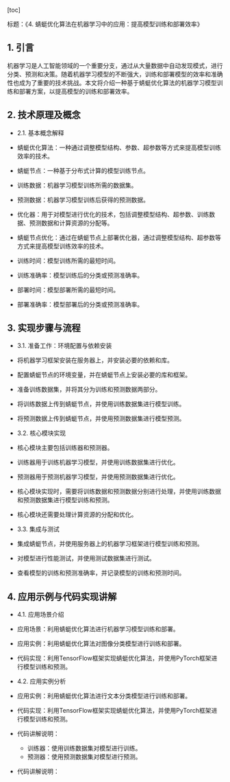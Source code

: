 
[toc]                    
                
                
标题：《4. 蜻蜓优化算法在机器学习中的应用：提高模型训练和部署效率》

## 1. 引言

机器学习是人工智能领域的一个重要分支，通过从大量数据中自动发现模式，进行分类、预测和决策。随着机器学习模型的不断强大，训练和部署模型的效率和准确性也成为了重要的技术挑战。本文将介绍一种基于蜻蜓优化算法的机器学习模型训练和部署方案，以提高模型的训练和部署效率。

## 2. 技术原理及概念

- 2.1. 基本概念解释

- 蜻蜓优化算法：一种通过调整模型结构、参数、超参数等方式来提高模型训练效率的技术。
- 蜻蜓节点：一种基于分布式计算的模型训练节点。
- 训练数据：机器学习模型训练所需的数据集。
- 预测数据：机器学习模型训练后获得的预测数据。
- 优化器：用于对模型进行优化的技术，包括调整模型结构、超参数、训练数据、预测数据和计算资源的分配等。
- 蜻蜓节点优化：通过在蜻蜓节点上部署优化器，通过调整模型结构、超参数等方式来提高模型训练效率的技术。
- 训练时间：模型训练所需的最短时间。
- 训练准确率：模型训练后的分类或预测准确率。
- 部署时间：模型部署所需的最短时间。
- 部署准确率：模型部署后的分类或预测准确率。

## 3. 实现步骤与流程

- 3.1. 准备工作：环境配置与依赖安装

- 将机器学习框架安装在服务器上，并安装必要的依赖和库。
- 配置蜻蜓节点的环境变量，并在蜻蜓节点上安装必要的库和框架。
- 准备训练数据集，并将其分为训练和预测数据两部分。
- 将训练数据上传到蜻蜓节点，并使用训练数据集进行模型训练。
- 将预测数据上传到蜻蜓节点，并使用预测数据集进行模型预测。


- 3.2. 核心模块实现

- 核心模块主要包括训练器和预测器。
- 训练器用于训练机器学习模型，并使用训练数据集进行优化。
- 预测器用于预测机器学习模型，并使用预测数据集进行优化。
- 核心模块实现时，需要将训练数据和预测数据分别进行处理，并使用训练数据和预测数据集进行模型训练和预测。
- 核心模块还需要处理计算资源的分配和优化。


- 3.3. 集成与测试

- 集成蜻蜓节点，并使用服务器上的机器学习框架进行模型训练和预测。
- 对模型进行性能测试，并使用测试数据集进行测试。
- 查看模型的训练和预测准确率，并记录模型的训练和预测时间。

## 4. 应用示例与代码实现讲解

- 4.1. 应用场景介绍

- 应用场景：利用蜻蜓优化算法进行机器学习模型训练和部署。
- 应用实例：利用蜻蜓优化算法对图像分类模型进行训练和部署。
- 代码实现：利用TensorFlow框架实现蜻蜓优化算法，并使用PyTorch框架进行模型训练和预测。

- 4.2. 应用实例分析

- 应用实例：利用蜻蜓优化算法进行文本分类模型进行训练和部署。
- 代码实现：利用TensorFlow框架实现蜻蜓优化算法，并使用PyTorch框架进行模型训练和预测。
- 代码讲解说明：
    - 训练器：使用训练数据集对模型进行训练。
    - 预测器：使用预测数据集对模型进行预测。
- 代码讲解说明：

